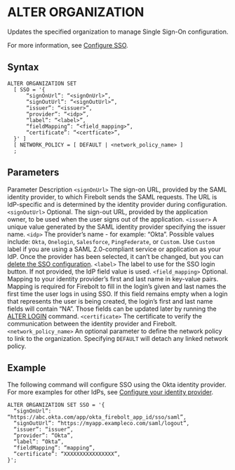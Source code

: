 # [](#alter-organization)ALTER ORGANIZATION

Updates the specified organization to manage Single Sign-On configuration.

For more information, see [Configure SSO](/Guides/security/sso/).

## [](#syntax)Syntax

```
ALTER ORGANIZATION SET 
  [ SSO = '{
      “signOnUrl”: “<signOnUrl>”,
      “signOutUrl”: “<signOutUrl>”, 
      “issuer”: “<issuer>”,
      “provider”: “<idp>”,
      “label”: “<label>”,
      “fieldMapping”: “<field_mapping>”,
      “certificate”: “<certficate>”,
  }' ]
  [ NETWORK_POLICY = [ DEFAULT | <network_policy_name> ]
  ;
```

## [](#parameters)Parameters

Parameter Description `<signOnUrl>` The sign-on URL, provided by the SAML identity provider, to which Firebolt sends the SAML requests. The URL is IdP-specific and is determined by the identity provider during configuration. `<signOutUrl>` Optional. The sign-out URL, provided by the application owner, to be used when the user signs out of the application. `<issuer>` A unique value generated by the SAML identity provider specifying the issuer name. `<idp>` The provider’s name - for example: “Okta”. Possible values include: `Okta`, `Onelogin`, `Salesforce`, `PingFederate`, or `Custom`. Use `Custom` label if you are using a SAML 2.0-compliant service or application as your IdP. Once the provider has been selected, it can’t be changed, but you can [delete the SSO configuration](/Guides/security/sso/custom-sso.html#delete-sso). `<label>` The label to use for the SSO login button. If not provided, the IdP field value is used. `<field_mapping>` Optional. Mapping to your identity provider’s first and last name in key-value pairs. Mapping is required for Firebolt to fill in the login’s given and last names the first time the user logs in using SSO. If this field remains empty when a login that represents the user is being created, the login’s first and last name fields will contain “NA”. Those fields can be updated later by running the [ALTER LOGIN](/sql_reference/commands/access-control/alter-login.html) command. `<certificate>` The certificate to verify the communication between the identity provider and Firebolt. `<network_policy_name>` An optional parameter to define the network policy to link to the organization. Specifying `DEFAULT` will detach any linked network policy.

## [](#example)Example

The following command will configure SSO using the Okta identity provider. For more examples for other IdPs, see [Configure your identity provider](/Guides/security/sso/).

```
ALTER ORGANIZATION SET SSO = '{
  “signOnUrl”: “https://abc.okta.com/app/okta_firebolt_app_id/sso/saml”,
  “signOutUrl”: “https://myapp.exampleco.com/saml/logout”, 
  “issuer”: “issuer”,
  “provider”: “Okta”, 
  “label”: “Okta”,
  “fieldMapping”: “mapping”,
  “certificate”: “XXXXXXXXXXXXXXXX”,
}';
```